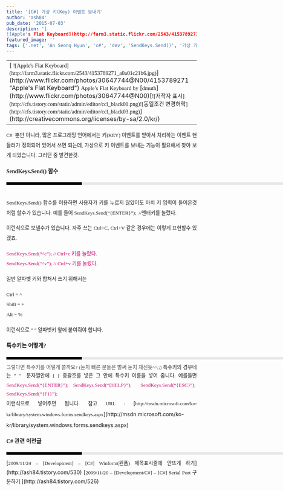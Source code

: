 ```yaml
---
title: '[C#] 가상 키(Key) 이벤트 보내기'
author: 'ash84'
pub_date: '2015-07-03'
description: '[  
![Apple's Flat Keyboard](http://farm3.static.flickr.com/2543/4153789271_a0a01c21b6.jpg)](http://www.flickr.com/'
featured_image: ''
tags: ['.net', 'An Seong Hyun', 'c#', 'dev', 'SendKeys.Send()', '가상 키 입력', '가상키', '안성현', '프로그래밍']
---
```



<div style="TEXT-ALIGN: justify; LINE-HEIGHT: 2">  
<table class="flickrImgSearch">  
<tbody>  
<tr>  
<td>[<span style="FONT-SIZE: 11pt"><span style="FONT-FAMILY: Dotum">  
![Apple's Flat Keyboard](http://farm3.static.flickr.com/2543/4153789271_a0a01c21b6.jpg)</span></span>](http://www.flickr.com/photos/30647744@N00/4153789271 "Apple's Flat Keyboard")  
<span><span style="FONT-SIZE: 11pt"><span style="FONT-FAMILY: Dotum">Apple’s Flat Keyboard by </span></span>[<span style="FONT-SIZE: 11pt"><span style="FONT-FAMILY: Dotum">dmuth</span></span>](http://www.flickr.com/photos/30647744@N00)</span><span style="FONT-SIZE: 11pt"><span style="FONT-FAMILY: Dotum"></span></span>[<span style="FONT-SIZE: 11pt"><span style="FONT-FAMILY: Dotum">![저작자 표시](http://cfs.tistory.com/static/admin/editor/ccl_black01.png)</span></span><span style="FONT-SIZE: 11pt"><span style="FONT-FAMILY: Dotum">![동일조건 변경허락](http://cfs.tistory.com/static/admin/editor/ccl_black03.png)</span></span>](http://creativecommons.org/licenses/by-sa/2.0/kr/)</td></tr></tbody></table><span style="FONT-SIZE: 11pt"><span style="FONT-FAMILY: Dotum"><span style="FONT-SIZE: 10pt">C#  뿐만 아니라, 많은 프로그래밍 언어에서는 키(KEY) 이벤트를 받아서 처리하는 이벤트 핸들러가 정의되어 있어서 쓰면 되는데, 가상으로 키 이벤트를 보내는 기능이 필요해서 찾아 보게 되었습니다. 그러던 중 발견한것. </span></span></span>

**<span style="FONT-SIZE: 11pt"><span style="FONT-FAMILY: Dotum">SendKeys.Send() 함수</span></span>**<span style="FONT-SIZE: 11pt"><span style="FONT-FAMILY: Dotum"></span></span>

</div>  
<div style="LINE-HEIGHT: 2"></div>  
<div style="TEXT-ALIGN: justify; LINE-HEIGHT: 2">  
<div style="BORDER-LEFT: #000000 200px solid; PADDING-BOTTOM: 3px; BACKGROUND-COLOR: #e8e8e8; PADDING-LEFT: 6px; WIDTH: 690px; PADDING-RIGHT: 6px; FONT: bold 1pt/1 나눔고딕, Sans-serif; MARGIN-BOTTOM: 10px; HEIGHT: 1px; COLOR: #fff; PADDING-TOP: 3px"><span style="FONT-SIZE: 11pt"><span style="FONT-SIZE: 10pt"><span style="FONT-SIZE: 11pt"><span style="FONT-SIZE: 10pt"><span style="FONT-SIZE: 10pt"><span style="FONT-FAMILY: Batang"><span style="FONT-SIZE: 11pt"><span style="FONT-SIZE: 1pt"></span></span></span></span></span></span></span></span></div>  
<div style="LINE-HEIGHT: 1.7"><span style="FONT-FAMILY: Dotum"><font color="#474747"><span style="FONT-SIZE: 11pt"><span style="FONT-FAMILY: Dotum">﻿</span></span></font><span style="FONT-SIZE: 10pt"><font color="#474747"><span style="FONT-SIZE: 11pt"><span style="FONT-FAMILY: Dotum">﻿</span></span></font><span style="FONT-FAMILY: Dotum"><font color="#474747"><span style="FONT-SIZE: 11pt"><span style="FONT-FAMILY: Dotum">﻿</span></span></font><span style="FONT-SIZE: 10pt"><font color="#474747"><span style="FONT-SIZE: 11pt"><span style="FONT-FAMILY: Dotum">﻿ </span></span></font></span></span></span></span>  
</div></div>  
<div style="LINE-HEIGHT: 2"></div>  
<div style="TEXT-ALIGN: justify; LINE-HEIGHT: 2"><span style="FONT-SIZE: 11pt"><span style="FONT-FAMILY: Dotum"><span style="FONT-SIZE: 10pt">SendKeys.Send() 함수를 이용하면 사용자가 키를 누르지 않았어도 마치 키 입력이 들어온것 처럼 할수가 있습니다. 예를 들어 </span></span></span><span style="FONT-SIZE: 11pt"><span style="FONT-FAMILY: Dotum"><span style="FONT-SIZE: 10pt">SendKeys.Send(“{ENTER}”);  //엔터키를 눌렀다. </span></span></span>

<span style="FONT-SIZE: 11pt"><span style="FONT-FAMILY: Dotum"><span style="FONT-SIZE: 10pt">이런식으로 보낼수가 있습니다. 자주 쓰는 Ctrl+C, Ctrl+V 같은 경우에는 이렇게 표현할수 있겠죠.</span></span></span>

<font color="#c8056a"><span style="FONT-SIZE: 11pt"><span style="FONT-FAMILY: Dotum"><span style="FONT-SIZE: 10pt">SendKeys.Send(“^c”); // Ctrl+c 키를 눌렀다. </span></span></span>  
<span style="FONT-SIZE: 11pt"><span style="FONT-FAMILY: Dotum"><span style="FONT-SIZE: 10pt">SendKeys.Send(“^v”); // Ctrl+v 키를 눌렀다. </span></span></span></font>

<span style="FONT-SIZE: 11pt"><span style="FONT-FAMILY: Dotum"><span style="FONT-SIZE: 10pt">일반 알파벳 키와 합쳐서 쓰기 위해서는 </span></span></span>

<span style="FONT-SIZE: 11pt"><span style="FONT-FAMILY: Dotum"><span style="FONT-SIZE: 10pt">Ctrl = ^</span></span></span>  
<span style="FONT-SIZE: 11pt"><span style="FONT-FAMILY: Dotum"><span style="FONT-SIZE: 10pt">Shift = +</span></span></span>  
<span style="FONT-SIZE: 11pt"><span style="FONT-FAMILY: Dotum"><span style="FONT-SIZE: 10pt">Alt = %</span></span></span>

<span style="FONT-SIZE: 11pt"><span style="FONT-FAMILY: Dotum"><span style="FONT-SIZE: 10pt">이런식으로 ” ” 알파벳키 앞에 붙여줘야 합니다. </span></span></span>

**<span style="FONT-SIZE: 11pt"><span style="FONT-FAMILY: Dotum">특수키는 어떻게?</span></span>**

</div>  
<div style="LINE-HEIGHT: 2"></div>  
<div style="TEXT-ALIGN: justify; LINE-HEIGHT: 2">  
<div style="BORDER-LEFT: #000000 200px solid; PADDING-BOTTOM: 3px; BACKGROUND-COLOR: #e8e8e8; PADDING-LEFT: 6px; WIDTH: 690px; PADDING-RIGHT: 6px; FONT: bold 1pt/1 나눔고딕, Sans-serif; MARGIN-BOTTOM: 10px; HEIGHT: 1px; COLOR: #fff; PADDING-TOP: 3px"><span style="FONT-SIZE: 11pt"><span style="FONT-SIZE: 10pt"><span style="FONT-SIZE: 11pt"><span style="FONT-SIZE: 10pt"><span style="FONT-SIZE: 10pt"><span style="FONT-FAMILY: Batang"><span style="FONT-SIZE: 11pt"><span style="FONT-SIZE: 1pt"></span></span></span></span></span></span></span></span></div>  
<div style="LINE-HEIGHT: 1.7"><span style="FONT-FAMILY: Dotum"><font color="#474747"><span style="FONT-SIZE: 11pt"><span style="FONT-FAMILY: Dotum"><span style="FONT-SIZE: 10pt">﻿</span></span></span></font><span style="FONT-SIZE: 10pt"><font color="#474747"><span style="FONT-SIZE: 11pt"><span style="FONT-FAMILY: Dotum"><span style="FONT-SIZE: 10pt">﻿</span></span></span></font><span style="FONT-FAMILY: Dotum"><font color="#474747"><span style="FONT-SIZE: 11pt"><span style="FONT-FAMILY: Dotum"><span style="FONT-SIZE: 10pt">﻿</span></span></span></font><span style="FONT-SIZE: 10pt"><font color="#474747"><span style="FONT-SIZE: 11pt"><span style="FONT-FAMILY: Dotum"><span style="FONT-SIZE: 10pt">﻿그렇다면 특수키를 어떻게 쓸까요? (눈치 빠른 분들은 벌써 눈치 채신듯^^;;)</span></span></span>  
</font></span></span></span></span>  
<span style="FONT-SIZE: 11pt"><span style="FONT-FAMILY: Dotum"><span style="FONT-SIZE: 10pt">특수키의 경우네는 ” ”  문자열안에 { } 중괄호를 넣은 그 안에 특수키 이름을 넣어 줍니다. 예를들면</span></span></span><font color="#c8056a"><span style="FONT-SIZE: 11pt"><span style="FONT-FAMILY: Dotum"><span style="FONT-SIZE: 10pt">SendKeys.Send(“{ENTER}”);</span></span></span>  
<span style="FONT-SIZE: 11pt"><span style="FONT-FAMILY: Dotum"><span style="FONT-SIZE: 10pt">SendKeys.Send(“{HELP}”);  </span></span></span>  
<span style="FONT-SIZE: 11pt"><span style="FONT-FAMILY: Dotum"><span style="FONT-SIZE: 10pt">SendKeys.Send(“{ESC}”); </span></span></span>  
<span style="FONT-SIZE: 11pt"><span style="FONT-FAMILY: Dotum"><span style="FONT-SIZE: 10pt">SendKeys.Send(“{F1}”);  </span></span></span></font>

</div></div>  
<div style="TEXT-ALIGN: justify; LINE-HEIGHT: 2"><span style="FONT-SIZE: 11pt"><span style="FONT-FAMILY: Dotum"><span style="FONT-SIZE: 10pt">이런식으로 넣어주면 됩니다. </span></span></span><span style="FONT-SIZE: 11pt"><span style="FONT-FAMILY: Dotum"><span style="FONT-SIZE: 10pt">참고 URL : </span></span></span>[<span style="FONT-SIZE: 11pt"><span style="FONT-FAMILY: Dotum"><span style="FONT-SIZE: 10pt">http://msdn.microsoft.com/ko-kr/library/system.windows.forms.sendkeys.aspx</span></span></span>](http://msdn.microsoft.com/ko-kr/library/system.windows.forms.sendkeys.aspx)

**<span style="FONT-SIZE: 11pt"><span style="FONT-FAMILY: Dotum">C# 관련 이전글 </span></span>**

<div>  
<div style="BORDER-LEFT: #000000 200px solid; PADDING-BOTTOM: 3px; BACKGROUND-COLOR: #e8e8e8; PADDING-LEFT: 6px; WIDTH: 690px; PADDING-RIGHT: 6px; FONT: bold 1pt/1 나눔고딕, Sans-serif; MARGIN-BOTTOM: 10px; HEIGHT: 1px; COLOR: #fff; PADDING-TOP: 3px"><span style="FONT-SIZE: 11pt"><span style="FONT-SIZE: 10pt"><span style="FONT-SIZE: 11pt"><span style="FONT-SIZE: 10pt"><span style="FONT-SIZE: 10pt"><span style="FONT-FAMILY: Batang"><span style="FONT-SIZE: 11pt"><span style="FONT-SIZE: 1pt"></span></span></span></span></span></span></span></span></div>  
<div style="LINE-HEIGHT: 1.7"><span style="FONT-FAMILY: Dotum"><font color="#474747"><span style="FONT-SIZE: 11pt"><span style="FONT-FAMILY: Dotum"><span style="FONT-SIZE: 10pt">﻿</span></span></span></font><span style="FONT-SIZE: 10pt"><font color="#474747"><span style="FONT-SIZE: 11pt"><span style="FONT-FAMILY: Dotum"><span style="FONT-SIZE: 10pt">﻿</span></span></span></font><span style="FONT-FAMILY: Dotum"><font color="#474747"><span style="FONT-SIZE: 11pt"><span style="FONT-FAMILY: Dotum"><span style="FONT-SIZE: 10pt">﻿</span></span></span></font><span style="FONT-SIZE: 10pt"><font color="#474747"><span style="FONT-SIZE: 11pt"><span style="FONT-FAMILY: Dotum"><span style="FONT-SIZE: 10pt">﻿</span></span></span></font></span></span></span></span>[<span style="FONT-SIZE: 11pt"><span style="FONT-FAMILY: Dotum"><span style="FONT-SIZE: 10pt">2009/11/24 – [Development] – [C#] Winform(윈폼) 제목표시줄에 안뜨게 하기</span></span></span>](http://ash84.tistory.com/530)  
[<span style="FONT-SIZE: 11pt"><span style="FONT-FAMILY: Dotum"><span style="FONT-SIZE: 10pt">2009/11/20 – [Development/C#] – [C#] Serial Port 구분하기.</span></span></span>](http://ash84.tistory.com/526)</div></div></div>  
<div style="TEXT-ALIGN: justify">  
<div>  
<div style="LINE-HEIGHT: 1.7"></div></div></div>

